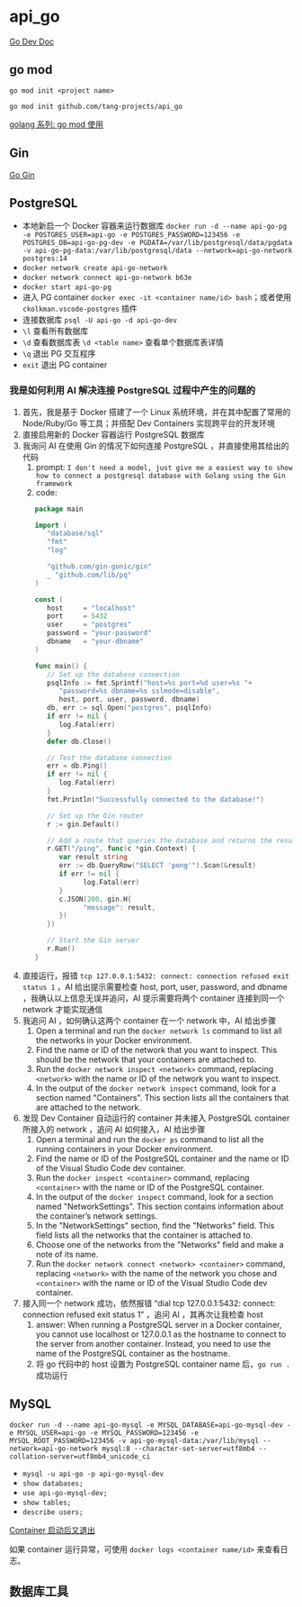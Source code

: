 # api_go

[Go Dev Doc](https://go.dev/doc/)

## go mod

`go mod init <project name>`

`go mod init github.com/tang-projects/api_go`

[golang 系列: go mod 使用](https://zhuanlan.zhihu.com/p/394103953)

## Gin

[Go Gin](https://gin-gonic.com/docs/)

## PostgreSQL

- 本地新启一个 Docker 容器来运行数据库 `docker run -d --name api-go-pg -e POSTGRES_USER=api-go -e POSTGRES_PASSWORD=123456 -e POSTGRES_DB=api-go-pg-dev -e PGDATA=/var/lib/postgresql/data/pgdata -v api-go-pg-data:/var/lib/postgresql/data --network=api-go-network postgres:14`
- `docker network create api-go-network`
- `docker network connect api-go-network b63e`
- `docker start api-go-pg`
- 进入 PG container `docker exec -it <container name/id> bash`；或者使用 `ckolkman.vscode-postgres` 插件
- 连接数据库 `psql -U api-go -d api-go-dev`
- `\l` 查看所有数据库
- `\d` 查看数据库表 `\d <table name>` 查看单个数据库表详情
- `\q` 退出 PG 交互程序
- `exit` 退出 PG container

### 我是如何利用 AI 解决连接 PostgreSQL 过程中产生的问题的

1. 首先，我是基于 Docker 搭建了一个 Linux 系统环境，并在其中配置了常用的 Node/Ruby/Go 等工具；并搭配 Dev Containers 实现跨平台的开发环境
2. 直接启用新的 Docker 容器运行 PostgreSQL 数据库
3. 我询问 AI 在使用 Gin 的情况下如何连接 PostgreSQL ，并直接使用其给出的代码
   1. prompt: `I don't need a model, just give me a easiest way to show how to connect a postgresql database with Golang using the Gin framework`
   2. code:
   ```go
      package main

      import (
         "database/sql"
         "fmt"
         "log"

         "github.com/gin-gonic/gin"
         _ "github.com/lib/pq"
      )

      const (
         host     = "localhost"
         port     = 5432
         user     = "postgres"
         password = "your-password"
         dbname   = "your-dbname"
      )

      func main() {
         // Set up the database connection
         psqlInfo := fmt.Sprintf("host=%s port=%d user=%s "+
            "password=%s dbname=%s sslmode=disable",
            host, port, user, password, dbname)
         db, err := sql.Open("postgres", psqlInfo)
         if err != nil {
            log.Fatal(err)
         }
         defer db.Close()

         // Test the database connection
         err = db.Ping()
         if err != nil {
            log.Fatal(err)
         }
         fmt.Println("Successfully connected to the database!")

         // Set up the Gin router
         r := gin.Default()

         // Add a route that queries the database and returns the result
         r.GET("/ping", func(c *gin.Context) {
            var result string
            err := db.QueryRow("SELECT 'pong'").Scan(&result)
            if err != nil {
                  log.Fatal(err)
            }
            c.JSON(200, gin.H{
                  "message": result,
            })
         })

         // Start the Gin server
         r.Run()
      }
   ```
4. 直接运行，报错 `tcp 127.0.0.1:5432: connect: connection refused exit status 1` ，AI 给出提示需要检查 host, port, user, password, and dbname ，我确认以上信息无误并追问，AI 提示需要将两个 container 连接到同一个 network 才能实现通信
5. 我追问 AI ，如何确认这两个 container 在一个 network 中，AI 给出步骤
   1. Open a terminal and run the `docker network ls` command to list all the networks in your Docker environment.
   2. Find the name or ID of the network that you want to inspect. This should be the network that your containers are attached to.
   3. Run the `docker network inspect <network>` command, replacing `<network>` with the name or ID of the network you want to inspect.
   4. In the output of the `docker network inspect` command, look for a section named "Containers". This section lists all the containers that are attached to the network.
6. 发现 Dev Container 自动运行的 container 并未接入 PostgreSQL container 所接入的 network ，追问 AI 如何接入，AI 给出步骤
   1. Open a terminal and run the `docker ps` command to list all the running containers in your Docker environment.
   2. Find the name or ID of the PostgreSQL container and the name or ID of the Visual Studio Code dev container.
   3. Run the `docker inspect <container>` command, replacing `<container>` with the name or ID of the PostgreSQL container.
   4. In the output of the `docker inspect` command, look for a section named "NetworkSettings". This section contains information about the container’s network settings.
   5. In the "NetworkSettings" section, find the "Networks" field. This field lists all the networks that the container is attached to.
   6. Choose one of the networks from the "Networks" field and make a note of its name.
   7. Run the `docker network connect <network> <container>` command, replacing `<network>` with the name of the network you chose and `<container>` with the name or ID of the Visual Studio Code dev container.
7. 接入同一个 network 成功，依然报错 “dial tcp 127.0.0.1:5432: connect: connection refused exit status 1” ，追问 AI ，其再次让我检查 host
   1. answer: When running a PostgreSQL server in a Docker container, you cannot use localhost or 127.0.0.1 as the hostname to connect to the server from another container. Instead, you need to use the name of the PostgreSQL container as the hostname.
   2. 将 go 代码中的 host 设置为 PostgreSQL container name 后，`go run .` 成功运行

## MySQL

`docker run -d --name api-go-mysql -e MYSQL_DATABASE=api-go-mysql-dev -e MYSQL_USER=api-go -e MYSQL_PASSWORD=123456 -e MYSQL_ROOT_PASSWORD=123456 -v api-go-mysql-data:/var/lib/mysql --network=api-go-network mysql:8 --character-set-server=utf8mb4 --collation-server=utf8mb4_unicode_ci`

- `mysql -u api-go -p api-go-mysql-dev`
- `show databases;`
- `use api-go-mysql-dev;`
- `show tables;`
- `describe users;`

[Container 启动后又退出](https://stackoverflow.com/questions/40761876/cannot-restart-the-mysql-docker-container-gives-errors-like-cant-open-the-mys)

如果 container 运行异常，可使用 `docker logs <container name/id>` 来查看日志。

## 数据库工具

### 